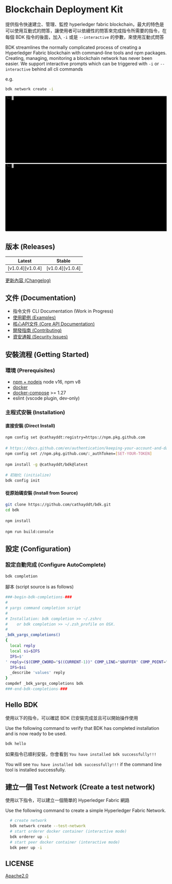 # Blockchain Deployment Kit

提供指令快速建立、管理、監控 hyperledger fabric blockchain，最大的特色是可以使用互動式的問答，讓使用者可以依續性的問答來完成指令所需要的指令，在每個 BDK 指令的後面，加入 `-i` 或是 `--interactive` 的參數，來使用互動式問答

BDK streamlines the normally complicated process of creating a Hyperledger Fabric blockchain with command-line tools and npm packages. Creating, managing, monitoring a blockchain network has never been easier. We support interactive prompts which can be triggered with `-i` or `--interactive` behind all cli commands

e.g.

```bash
bdk network create -i
```

![bdk network create -i](images/bdk-network-create.gif)
![bdk channel create -i](images/bdk-channel-create.gif)

## 版本 (Releases)

|      Latest      |      Stable      |
| ---------------- | ---------------- |
| [v1.0.4][v1.0.4] | [v1.0.4][v1.0.4] |

[v1.0.3]: https://github.com/cathayddt/bdk/releases/tag/v1.0.3

[更新內容 (Changelog)](CHANGELOG.md)

## 文件 (Documentation)

- 指令文件 CLI Documentation (Work in Progress)
- [使用範例 (Examples)](docs/EXAMPLE.md)
- [核心API文件 (Core API Documentation)](link-to-api-documentation)
- [開發指南 (Contributing)](CONTRIBUTING.md)
- [資安通報 (Security Issues)](SECURITY.md)

## 安裝流程 (Getting Started)

### 環境 (Prerequisites)

- [npm + nodejs](https://docs.npmjs.com/downloading-and-installing-node-js-and-npm) node v16, npm v8
- [docker](https://docs.docker.com/engine/install)
- [docker-compose](https://docs.docker.com/compose/install) >= 1.27
- eslint (vscode plugin, dev-only)

### 主程式安裝 (Installation)

#### 直接安裝 (Direct Install)

```bash
npm config set @cathayddt:registry=https://npm.pkg.github.com

# https://docs.github.com/en/authentication/keeping-your-account-and-data-secure/creating-a-personal-access-token
npm config set //npm.pkg.github.com/:_authToken=[SET-YOUR-TOKEN]

npm install -g @cathayddt/bdk@latest

# 初始化 (initialize)
bdk config init
```

#### 從原始碼安裝 (Install from Source)

```bash
git clone https://github.com/cathayddt/bdk.git
cd bdk

npm install

npm run build:console
```

## 設定 (Configuration)

### 設定自動完成 (Configure AutoComplete)

```bash
bdk completion
```

腳本 (script source is as follows)

```bash
###-begin-bdk-completions-###
#
# yargs command completion script
#
# Installation: bdk completion >> ~/.zshrc
#    or bdk completion >> ~/.zsh_profile on OSX.
#
_bdk_yargs_completions()
{
  local reply
  local si=$IFS
  IFS=$'
' reply=($(COMP_CWORD="$((CURRENT-1))" COMP_LINE="$BUFFER" COMP_POINT="$CURSOR" bdk --get-yargs-completions "${words[@]}"))
  IFS=$si
  _describe 'values' reply
}
compdef _bdk_yargs_completions bdk
###-end-bdk-completions-###
```

## Hello BDK

使用以下的指令，可以確認 BDK 已安裝完成並且可以開始操作使用

Use the following command to verify that BDK has completed installation and is now ready to be used.

```bash
bdk hello
```

如果指令已順利安裝，你會看到 `You have installed bdk successfully!!!` 

You will see `You have installed bdk successfully!!!` if the command line tool is installed successfully.

## 建立一個 Test Network (Create a test network)

使用以下指令，可以建立一個簡單的 Hyperledger Fabric 網路

Use the following command to create a simple Hyperledger Fabric Network.

```bash
  # create network
  bdk network create --test-network
  # start orderer docker container (interactive mode)
  bdk orderer up -i
  # start peer docker container (interactive mode)
  bdk peer up -i
```

## LICENSE

[Apache2.0](LICENSE)
